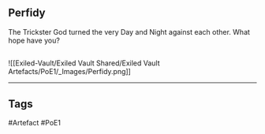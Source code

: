 ## Perfidy
The Trickster God turned the very Day and Night against each other.
What hope have you?
##
![[Exiled-Vault/Exiled Vault Shared/Exiled Vault Artefacts/PoE1/_Images/Perfidy.png]]

---
## Tags
#Artefact
#PoE1